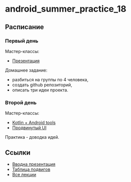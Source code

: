 # android_summer_practice_18

## Расписание

### Первый день

Мастер-классы:

* [Презентация](https://docs.google.com/presentation/d/1NMaPBoGbhrlKbHFrSEAl_aERa5yFdrm9yCQIvk2YVN0/edit#slide=id.g3b9556c891_0_1)


Домашнее задание:

* разбиться на группы по 4 человека,
* создать github репозиторий, 
* описать три идеи проекта.

### Второй день

Мастер-классы:

* [Kotlin + Android tools](https://docs.google.com/presentation/d/1VO2XrUpLFc49Qs8Ya2-Iokf0vfivvU1WYMUszujV0GM/edit#slide=id.g287286d170_0_0)
* [Продвинутый UI](https://docs.google.com/presentation/d/1dNSyLjcuKdHXpAXNSUeA3dFUbCrPK5BXMMNtSHAEROE/edit#slide=id.g287286d170_0_0)

Практика - доводка идей. 

## Ссылки

* [Вводна презентация](https://docs.google.com/presentation/d/1nYrgVX7OtLg7bmOg3Y3veRlzF_u4WzMqfGwxplFBnFo/edit#slide=id.p)
* [Таблица подвигов](https://docs.google.com/spreadsheets/d/1_YoM97PYxOK3rU1ZJw_2lKaaoqCHt5yVxxsZyC1-9K4/edit#gid=0)
* [Все лекции](https://drive.google.com/drive/folders/0B-cth7-Fd75FQnJLYktiX3JhT2c)
